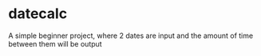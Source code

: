 # datecalc
A simple beginner project, where 2 dates are input and the amount of time between them will be output

